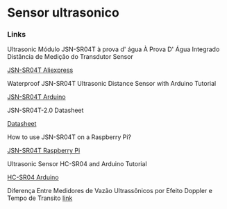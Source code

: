 # Sensor ultrasonico

### Links

Ultrasonic Módulo JSN-SR04T à prova d' água À Prova D' Água Integrado Distância de Medição do Transdutor Sensor

[JSN-SR04T Aliexpress](https://pt.aliexpress.com/item/32811109168.html?src=google&src=google&albch=shopping&acnt=494-037-6276&isdl=y&slnk=&plac=&mtctp=&albbt=Google_7_shopping&aff_platform=google&aff_short_key=UneMJZVf&&albagn=888888&albcp=7475419406&albag=78285569502&trgt=296730740870&crea=pt32811109168&netw=u&device=c&gclid=CjwKCAiAgqDxBRBTEiwA59eEN7uU-hpW3pDDx4A0xEp2vXS-rkCDTo8mCEem8risSLLFX4u5FEtwCBoCzdsQAvD_BwE&gclsrc=aw.ds)


Waterproof JSN-SR04T Ultrasonic Distance Sensor with Arduino Tutorial

[JSN-SR04T Arduino](https://www.makerguides.com/jsn-sr04t-arduino-tutorial/)

JSN-SR04T-2.0 Datasheet

[Datasheet](https://www.makerguides.com/wp-content/uploads/2019/02/JSN-SR04T-Datasheet.pdf)

How to use JSN-SR04T on a Raspberry Pi?

[JSN-SR04T Raspberry Pi](https://raspberrypi.stackexchange.com/questions/33955/how-to-use-jsn-sr04t-on-a-raspberry-pi)

Ultrasonic Sensor HC-SR04 and Arduino Tutorial

[HC-SR04 Arduino](https://howtomechatronics.com/tutorials/arduino/ultrasonic-sensor-hc-sr04/)

Diferença Entre Medidores de Vazão Ultrassônicos por Efeito Doppler e Tempo de Transito
[link](https://br.omega.com/artigos-tecnicos/dif-between-doppler-transit-time-ultrasonic-flow-meters.html)